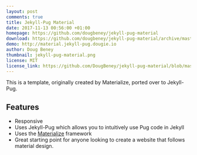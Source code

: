 ```yaml
---
layout: post
comments: true
title: Jekyll-Pug Material
date: 2017-11-13 00:56:00 +01:00
homepage: https://github.com/dougbeney/jekyll-pug-material
download: https://github.com/dougbeney/jekyll-pug-material/archive/master.zip
demo: http://material.jekyll-pug.dougie.io
author: Doug Beney
thumbnail: jekyll-pug-material.png
license: MIT
license_link: https://github.com/DougBeney/jekyll-pug-material/blob/master/LICENSE
---
```


This is a template, originally created by Materialize, ported over to Jekyll-Pug.

## Features

* Responsive
* Uses Jekyll-Pug which allows you to intuitively use Pug code in Jekyll
* Uses the [Materialize](https://materializecss.com/) framework
* Great starting point for anyone looking to create a website that follows material design.
